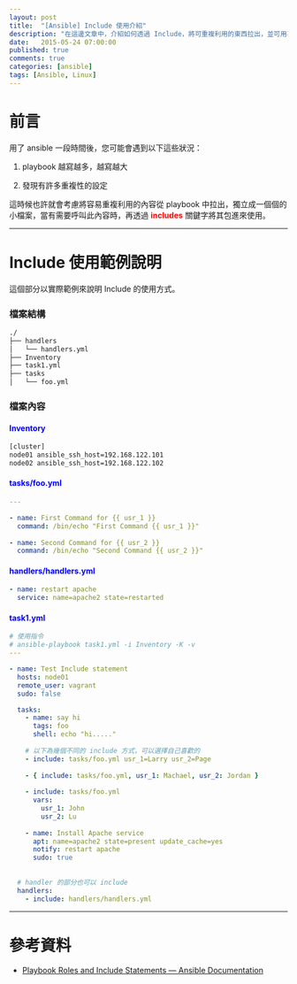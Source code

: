 ```yaml
---
layout: post
title:  "[Ansible] Include 使用介紹"
description: "在這邊文章中，介紹如何透過 Include，將可重複利用的東西拉出，並可用再多個 playbook 中"
date:   2015-05-24 07:00:00
published: true
comments: true
categories: [ansible]
tags: [Ansible, Linux]
---
```


前言
====

用了 ansible 一段時間後，您可能會遇到以下這些狀況：

1. playbook 越寫越多，越寫越大

2. 發現有許多重複性的設定

這時候也許就會考慮將容易重複利用的內容從 playbook 中拉出，獨立成一個個的小檔案，當有需要呼叫此內容時，再透過 <font color='red'>**includes**</font> 關鍵字將其包進來使用。


------------------------------


Include 使用範例說明
====================

這個部分以實際範例來說明 Include 的使用方式。

### 檔案結構

``` bash
./
├── handlers
│   └── handlers.yml
├── Inventory
├── task1.yml
├── tasks
│   └── foo.yml
```

### 檔案內容

#### <font color='blue'>Inventory</font>

``` bash
[cluster]
node01 ansible_ssh_host=192.168.122.101
node02 ansible_ssh_host=192.168.122.102
```

#### <font color='blue'>tasks/foo.yml</font>

``` yaml
---

- name: First Command for {{ usr_1 }}
  command: /bin/echo "First Command {{ usr_1 }}"
  
- name: Second Command for {{ usr_2 }}
  command: /bin/echo "Second Command {{ usr_2 }}"
```

#### <font color='blue'>handlers/handlers.yml</font>

``` yaml
- name: restart apache
  service: name=apache2 state=restarted
```

#### <font color='blue'>task1.yml</font>

``` yml
# 使用指令
# ansible-playbook task1.yml -i Inventory -K -v
---

- name: Test Include statement
  hosts: node01
  remote_user: vagrant
  sudo: false

  tasks:
    - name: say hi
      tags: foo
      shell: echo "hi....."
  
    # 以下為幾個不同的 include 方式，可以選擇自己喜歡的
    - include: tasks/foo.yml usr_1=Larry usr_2=Page
    
    - { include: tasks/foo.yml, usr_1: Machael, usr_2: Jordan }
    
    - include: tasks/foo.yml
      vars:
        usr_1: John
        usr_2: Lu
        
    - name: Install Apache service
      apt: name=apache2 state=present update_cache=yes
      notify: restart apache
      sudo: true
      
  
  # handler 的部分也可以 include
  handlers:
    - include: handlers/handlers.yml
```


------------------------------

參考資料
========

- [Playbook Roles and Include Statements — Ansible Documentation](http://docs.ansible.com/playbooks_roles.html)